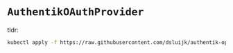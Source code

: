 # `AuthentikOAuthProvider`

tldr:

```bash
kubectl apply -f https://raw.githubusercontent.com/dsluijk/authentik-operator/main/docs/authentik-provider-oauth.yaml
```
